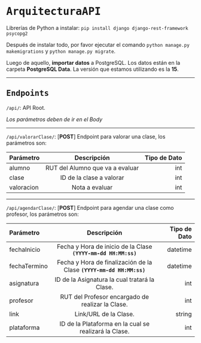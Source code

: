 # <samp>ArquitecturaAPI</samp>
Librerías de Python a instalar: `pip install django django-rest-framework psycopg2`

Después de instalar todo, por favor ejecutar el comando `python manage.py makemigrations` y `python manage.py migrate`.

Luego de aquello, **importar datos** a PostgreSQL. Los datos están en la carpeta **PostgreSQL Data**. La versión que estamos utilizando es la **15**.

----

## <samp>Endpoints</samp>

`/api/`: API Root.

<p><i>Los parámetros deben de ir en el Body</i></p>

----

`/api/valorarClase/`: [**POST**] Endpoint para valorar una clase, los parámetros son: 

| Parámetro  |           Descripción           | Tipo de Dato |
| :--------- | :-----------------------------: | -----------: |
| alumno     | RUT del Alumno que va a evaluar |          int |
| clase      |    ID de la clase a valorar     |          int |
| valoracion |         Nota a evaluar          |          int |

----

`/api/agendarClase/`: [**POST**] Endpoint para agendar una clase como profesor, los parámetros son: 

| Parámetro    |                      Descripción                      | Tipo de Dato |
| :----------- | :---------------------------------------------------: | -----------: |
| fechaInicio  |          Fecha y Hora de inicio de la Clase **`(YYYY-mm-dd HH:MM:ss)`** |     datetime |
| fechaTermino |       Fecha y Hora de finalización de la Clase **`(YYYY-mm-dd HH:MM:ss)`**       |     datetime |
| asignatura   |     ID de la Asignatura la cual tratará la Clase.     |          int |
| profesor     |   RUT del Profesor encargado de realizar la Clase.    |          int |
| link         |                 Link/URL de la Clase.                 |       string |
| plataforma   | ID de la Plataforma en la cual se realizará la Clase. |          int |

